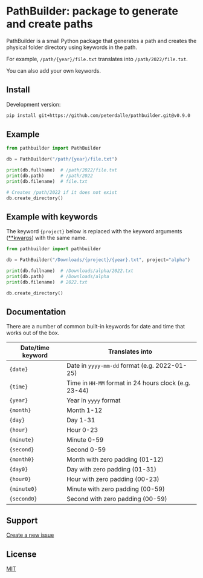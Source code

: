 # PathBuilder: package to generate and create paths

PathBuilder is a small Python package that generates a path and creates the physical folder directory using keywords in the path.

For example, `/path/{year}/file.txt` translates into `/path/2022/file.txt`. 

You can also add your own keywords.

## Install

<!--
```bash
pip install pathbuilder
```
-->

Development version:

```bash
pip install git+https://github.com/peterdalle/pathbuilder.git@v0.9.0
```

## Example

```py
from pathbuilder import PathBuilder

db = PathBuilder("/path/{year}/file.txt")

print(db.fullname)  # /path/2022/file.txt
print(db.path)      # /path/2022
print(db.filename)  # file.txt

# Creates /path/2022 if it does not exist
db.create_directory()
```

## Example with keywords

The keyword `{project}` below is replaced with the keyword arguments ([**kwargs](https://docs.python.org/3/tutorial/controlflow.html#keyword-arguments)) with the same name.

```py
from pathbuilder import pathbuilder

db = PathBuilder("/Downloads/{project}/{year}.txt", project="alpha")

print(db.fullname)  # /Downloads/alpha/2022.txt
print(db.path)      # /Downloads/alpha
print(db.filename)  # 2022.txt

db.create_directory()
```

## Documentation

There are a number of common built-in keywords for date and time that works out of the box.

Date/time keyword | Translates into
---- | --------------
`{date}` | Date in `yyyy-mm-dd` format (e.g. 2022-01-25)
`{time}` | Time in `HH-MM` format in 24 hours clock (e.g. 23-44)
`{year}` | Year in `yyyy` format
`{month}` | Month 1-12
`{day}` | Day 1-31
`{hour}` | Hour 0-23
`{minute}` | Minute 0-59
`{second}` | Second 0-59
`{month0}` | Month with zero padding (01-12)
`{day0}` | Day with zero padding (01-31)
`{hour0}` | Hour with zero padding (00-23)
`{minute0}` | Minute with zero padding (00-59)
`{second0}` | Second with zero padding (00-59)

## Support

[Create a new issue](https://github.com/peterdalle/pathbuilder/issues)

## License

[MIT](LICENSE)